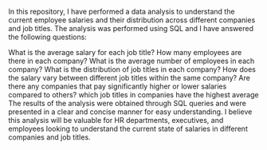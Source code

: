 In this repository, I have performed a data analysis to understand the current employee salaries and their distribution across different companies and job titles. The analysis was performed using SQL and I have answered the following questions:

What is the average salary for each job title?
How many employees are there in each company?
What is the average number of employees in each company?
What is the distribution of job titles in each company?
How does the salary vary between different job titles within the same company?
Are there any companies that pay significantly higher or lower salaries compared to others?
which job titles in companies have the highest average
The results of the analysis were obtained through SQL queries and were presented in a clear and concise manner for easy understanding. I believe this analysis will be valuable for HR departments, executives, and employees looking to understand the current state of salaries in different companies and job titles.
